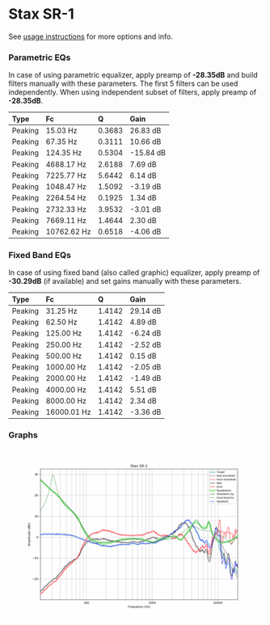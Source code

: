 # Stax SR-1
See [usage instructions](https://github.com/jaakkopasanen/AutoEq#usage) for more options and info.

### Parametric EQs
In case of using parametric equalizer, apply preamp of **-28.35dB** and build filters manually
with these parameters. The first 5 filters can be used independently.
When using independent subset of filters, apply preamp of **-28.35dB**.

| Type    | Fc          |      Q | Gain      |
|:--------|:------------|:-------|:----------|
| Peaking | 15.03 Hz    | 0.3683 | 26.83 dB  |
| Peaking | 67.35 Hz    | 0.3111 | 10.66 dB  |
| Peaking | 124.35 Hz   | 0.5304 | -15.84 dB |
| Peaking | 4688.17 Hz  | 2.6188 | 7.69 dB   |
| Peaking | 7225.77 Hz  | 5.6442 | 6.14 dB   |
| Peaking | 1048.47 Hz  | 1.5092 | -3.19 dB  |
| Peaking | 2264.54 Hz  | 0.1925 | 1.34 dB   |
| Peaking | 2732.33 Hz  | 3.9532 | -3.01 dB  |
| Peaking | 7669.11 Hz  | 1.4644 | 2.30 dB   |
| Peaking | 10762.62 Hz | 0.6518 | -4.06 dB  |

### Fixed Band EQs
In case of using fixed band (also called graphic) equalizer, apply preamp of **-30.29dB**
(if available) and set gains manually with these parameters.

| Type    | Fc          |      Q | Gain     |
|:--------|:------------|:-------|:---------|
| Peaking | 31.25 Hz    | 1.4142 | 29.14 dB |
| Peaking | 62.50 Hz    | 1.4142 | 4.89 dB  |
| Peaking | 125.00 Hz   | 1.4142 | -6.24 dB |
| Peaking | 250.00 Hz   | 1.4142 | -2.52 dB |
| Peaking | 500.00 Hz   | 1.4142 | 0.15 dB  |
| Peaking | 1000.00 Hz  | 1.4142 | -2.05 dB |
| Peaking | 2000.00 Hz  | 1.4142 | -1.49 dB |
| Peaking | 4000.00 Hz  | 1.4142 | 5.51 dB  |
| Peaking | 8000.00 Hz  | 1.4142 | 2.34 dB  |
| Peaking | 16000.01 Hz | 1.4142 | -3.36 dB |

### Graphs
![](./Stax%20SR-1.png)